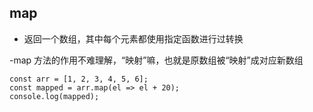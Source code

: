 ## map

- 返回一个数组，其中每个元素都使用指定函数进行过转换

-map 方法的作用不难理解，“映射”嘛，也就是原数组被“映射”成对应新数组

```
const arr = [1, 2, 3, 4, 5, 6];
const mapped = arr.map(el => el + 20);
console.log(mapped);
```

